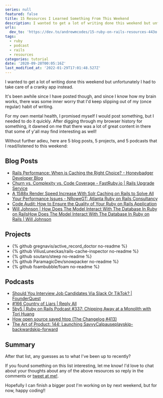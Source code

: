 ```yaml
---
series: null
featured: false
title: 15 Resources I Learned Something From This Weekend
description: I wanted to get a lot of writing done this weekend but unfortunately I had to take care of a cranky a...
urls:
  dev_to: 'https://dev.to/andrewmcodes/15-ruby-on-rails-resources-443o'
tags:
  - ruby
  - podcast
  - rails
  - resources
categories: tutorial
date: '2020-09-28T00:05:16Z'
last_modified_at: '2022-01-29T17:01:48.527Z'
---
```


I wanted to get a lot of writing done this weekend but unfortunately I had to take care of a cranky app instead.

It's been awhile since I have posted though, and since I know how my brain works, there was some inner worry that I'd keep slipping out of my (once regular) habit of writing.

For my own mental health, I promised myself I would post something, but I needed to do it quickly. After digging through my browser history for something, it dawned on me that there was a lot of great content in there that some of y'all may find interesting as well!

Without further adieu, here are 5 blog posts, 5 projects, and 5 podcasts that I read/listened to this weekend:

## Blog Posts

- [Rails Performance: When is Caching the Right Choice? - Honeybadger Developer Blog](https://www.honeybadger.io/blog/rails-caching-alternatives/)
- [Churn vs. Complexity vs. Code Coverage - FastRuby.io | Rails Upgrade Service](https://www.fastruby.io/blog/code-quality/churn-vs-complexity-vs-coverage.html)
- [A 1588x Render Speed Increase With Solr Caching on Rails to Solve All Your Performance Issues - NRoweGT: Atlanta Ruby on Rails Consultancy](http://blog.nrowegt.com/use-and-abuse-solr-caching-on-rails-to-solve-all-performance-your-issues/)
- [Code Audit: How to Ensure the Quality of Your Ruby on Rails Application](https://rubygarage.org/blog/how-to-do-code-audit-for-ruby-on-rails-apps)
- [Will Johnson | How Does The Model Interact With The Database In Ruby on RailsHow Does The Model Interact With The Database In Ruby on Rails | Will Johnson](https://williamjohnson.dev/how-does-the-model-interact-with-the-database/)

## Projects

- {% github gregnavis/active_record_doctor no-readme %}
- {% github ViliusLuneckas/rails-cache-inspector no-readme %}
- {% github soutaro/steep no-readme %}
- {% github ParamagicDev/snowpacker no-readme %}
- {% github foambubble/foam no-readme %}

## Podcasts

- [Should You Interview Job Candidates Via Slack Or TikTok? | FounderQuest](https://www.founderquestpodcast.com/episodes/should-you-interview-job-candidates-via-slack-or-tiktok)
- [#166 Country of Liars | Reply All](https://gimletmedia.com/shows/reply-all/llhe5nm/166-country-of-liars)
- [5by5 | Ruby on Rails Podcast #337: Chipping Away at a Monolith with Tori Huang](https://5by5.tv/rubyonrails/337)
- [How open source saved htop (The Changelog #413)](https://changelog.com/podcast/413)
- [The Art of Product: 144: Launching SavvyCalpauseplayskip-backwardskip-forward](https://artofproductpodcast.com/episode-144)

## Summary

After that list, any guesses as to what I've been up to recently?

If you found something on this list interesting, let me know! I'd love to chat about your thoughts about any of the above resources so reply in the comments or [tweet at me!](https://twitter.com/andrewmcodes).

Hopefully I can finish a bigger post I'm working on by next weekend, but for now, happy coding!!
